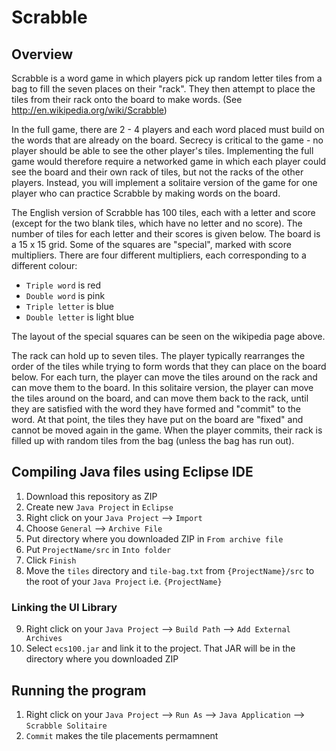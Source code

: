# Scrabble

## Overview

Scrabble is a word game in which players pick up random letter tiles from a bag to fill the seven places on their "rack". They then attempt to place the tiles from their rack onto the board to make words. (See http://en.wikipedia.org/wiki/Scrabble)

In the full game, there are 2 - 4 players and each word placed must build on the words that are already on the board. Secrecy is critical to the game - no player should be able to see the other player's tiles. Implementing the full game would therefore require a networked game in which each player could see the board and their own rack of tiles, but not the racks of the other players. Instead, you will implement a solitaire version of the game for one player who can practice Scrabble by making words on the board.

The English version of Scrabble has 100 tiles, each with a letter and score (except for the two blank tiles, which have no letter and no score). The number of tiles for each letter and their scores is given below. The board is a 15 x 15 grid. Some of the squares are "special", marked with score multipliers. There are four different multipliers, each corresponding to a different colour:

- `Triple word` is	red
- `Double word`	is pink
- `Triple letter`	is blue
- `Double letter`	is light blue

The layout of the special squares can be seen on the wikipedia page above.

The rack can hold up to seven tiles. The player typically rearranges the order of the tiles while trying to form words that they can place on the board below. For each turn, the player can move the tiles around on the rack and can move them to the board. In this solitaire version, the player can move the tiles around on the board, and can move them back to the rack, until they are satisfied with the word they have formed and "commit" to the word. At that point, the tiles they have put on the board are "fixed" and cannot be moved again in the game. When the player commits, their rack is filled up with random tiles from the bag (unless the bag has run out).

## Compiling Java files using Eclipse IDE

1. Download this repository as ZIP
2. Create new `Java Project` in `Eclipse`
3. Right click on your `Java Project` --> `Import`
4. Choose `General` --> `Archive File`
5. Put directory where you downloaded ZIP in `From archive file`
6. Put `ProjectName/src` in `Into folder`
7. Click `Finish`
8. Move the `tiles` directory and `tile-bag.txt` from `{ProjectName}/src` to the root of your `Java Project` i.e. `{ProjectName}`

### Linking the UI Library

9. Right click on your `Java Project` --> `Build Path` --> `Add External Archives`
10. Select `ecs100.jar` and link it to the project. That JAR will be in the directory where you downloaded ZIP

## Running the program

1. Right click on your `Java Project` --> `Run As` --> `Java Application` --> `Scrabble Solitaire`
2. `Commit` makes the tile placements permamnent
